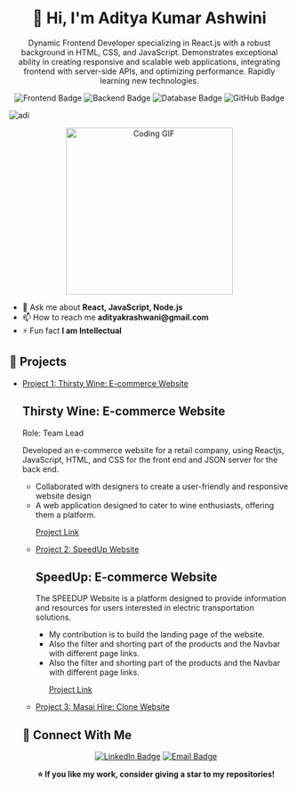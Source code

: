 <!-- Header Section -->
<h1 align="center">👋 Hi, I'm Aditya Kumar Ashwini</h1>

<!-- Introduction -->
<p align="center">
 Dynamic Frontend Developer specializing in React.js with a robust background in HTML, CSS, and JavaScript. Demonstrates exceptional ability in creating responsive and scalable web applications, integrating frontend with server-side APIs, and optimizing performance. Rapidly learning new technologies.
</p>

<!-- Badges -->
<p align="center">
  <img src="https://img.shields.io/badge/Frontend-React.JS-blue" alt="Frontend Badge">
  <img src="https://img.shields.io/badge/Backend-Node.js-green" alt="Backend Badge">
  <img src="https://img.shields.io/badge/Database-MySQL-yellow" alt="Database Badge">
  <img src="https://img.shields.io/badge/Version Control-GitHub-black" alt="GitHub Badge">
</p>

<p align="left"> <img src="https://komarev.com/ghpvc/?username=dishapaltani&label=Profile%20views&color=0e75b6&style=flat" alt="adi" /> </p>

<p align="center">
  <img src="https://t3.ftcdn.net/jpg/06/01/17/18/360_F_601171862_l7yZ0wujj8o2SowiKTUsfLEEx8KunYNd.jpg" alt="Coding GIF" height="300px"/>
</p>

<ul>
  <li>💬 Ask me about <strong>React, JavaScript, Node.js</strong></li>
  <li>📫 How to reach me <strong>adityakrashwani@gmail.com</strong></li>
  <li>⚡ Fun fact <strong>I am Intellectual</strong></li>
</ul>

<!-- Projects -->
<h2>🚀 Projects</h2>
<ul>
  <li><a href="https://github.com/Adit704/PayPal-Pioneers_068">Project 1: Thirsty Wine: E-commerce Website</a></li>
 <h2 class="date">Thirsty Wine: E-commerce Website</h2>
						<span class="position">Role: Team Lead</span>
						<p class="mt-4">Developed an e-commerce website for a retail company, using
							Reactjs, JavaScript, HTML, and CSS for the front end and JSON server
							for the back end. 
							<ul>
								<li> Collaborated with designers to create a user-friendly and responsive
									website design</li>
								<li> A web application designed to cater to wine enthusiasts, offering
									them a platform.</li>
								<p><a href="https://pay-pal-pioneers-068.vercel.app/" class="btn btn-primary py-3 px-3">Project Link</a></p>
								
  <li><a href="https://github.com/PPavani9178/CW_js">Project 2: SpeedUp Website</a></li>
 <h2 class="date"> SpeedUp: E-commerce Website</h2>
  <p class="mt-4">The SPEEDUP Website is a platform designed to provide information
							and resources for users interested in electric transportation solutions. 
							<ul>
								<li> My contribution is to build the landing page of the website.</li>
								<li> Also the filter and shorting part of the products and the Navbar with
									different page links.</li>
									<li> Also the filter and shorting part of the products and the Navbar with
										different page links.</li>
									<p><a href="https://main--resilient-rolypoly-c33690.netlify.app/" class="btn btn-primary py-3 px-3">Project Link</a></p>
								</ul>
						</p>
  <li><a href="https://github.com/ShubhamKhangar089/algorithm-adept-9876">Project 3: Masai Hire: Clone Website</a></li>
</ul>

<!-- Connect With Me -->
<h2>💬 Connect With Me</h2>
<p align="center">
  <a href="https://www.linkedin.com/in/aditya-kumar-ashwini/"><img src="https://img.shields.io/badge/LinkedIn-Connect-blue" alt="LinkedIn Badge"></a>
  <a href="mailto:adityakrashwani@gmail.com"><img src="https://img.shields.io/badge/Email-Send-orange" alt="Email Badge"></a>
</p>

<!-- Footer -->
<p align="center">
  <strong>⭐️ If you like my work, consider giving a star to my repositories!</strong>
</p>

